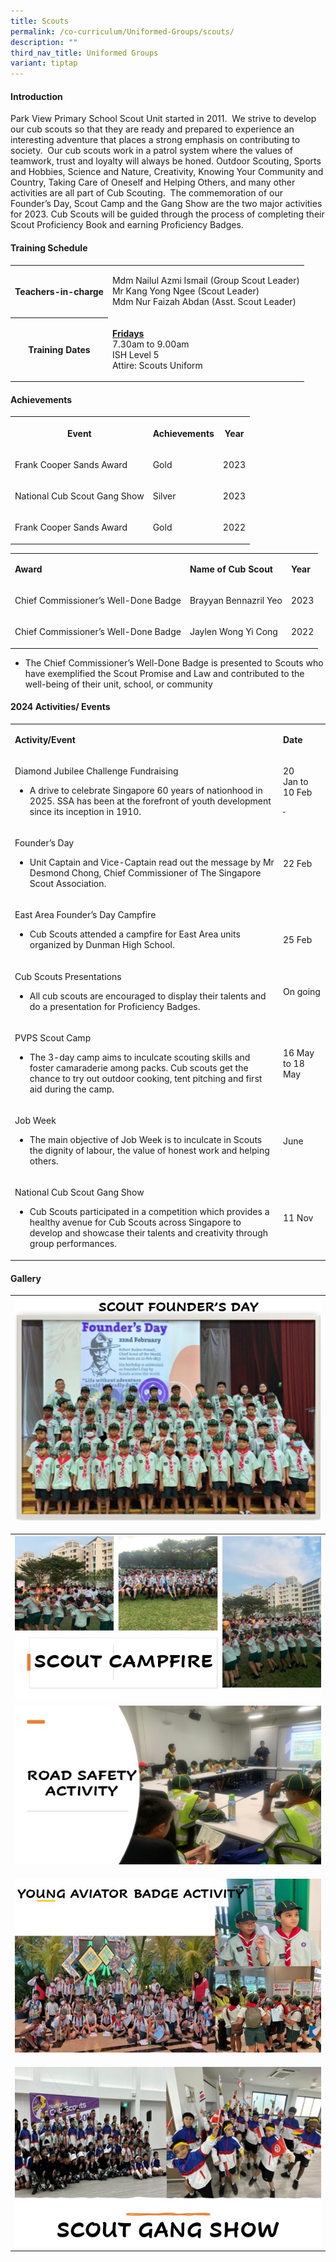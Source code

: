 ```yaml
---
title: Scouts
permalink: /co-curriculum/Uniformed-Groups/scouts/
description: ""
third_nav_title: Uniformed Groups
variant: tiptap
---
```

<h4>Introduction</h4>
<p>Park View Primary School Scout Unit started in 2011.&nbsp; We strive to
develop our cub scouts so that they are ready and prepared to experience
an interesting adventure that places a strong emphasis on contributing
to society.&nbsp; Our cub scouts work in a patrol system where the values
of teamwork, trust and loyalty will always be honed. Outdoor Scouting,
Sports and Hobbies, Science and Nature, Creativity, Knowing Your Community
and Country, Taking Care of Oneself and Helping Others, and many other
activities are all part of Cub Scouting.&nbsp; The commemoration of our
Founder’s Day, Scout Camp and the Gang Show are the two major activities
for 2023. Cub Scouts will be guided through the process of completing their
Scout Proficiency Book and earning Proficiency Badges.</p>
<h4>Training Schedule</h4>
<table>
<tbody>
<tr>
<th rowspan="1" colspan="1">
<p>Teachers-in-charge</p>
</th>
<td rowspan="1" colspan="1">
<p>Mdm Nailul Azmi Ismail (Group Scout Leader)
<br>Mr Kang Yong Ngee (Scout Leader)
<br>Mdm Nur Faizah Abdan (Asst. Scout Leader)</p>
</td>
</tr>
<tr>
<th rowspan="1" colspan="1">
<p>Training Dates</p>
</th>
<td rowspan="1" colspan="1">
<p><strong><u>Fridays</u></strong> 
<br>7.30am to 9.00am
<br>ISH Level 5
<br>Attire: Scouts Uniform</p>
</td>
</tr>
</tbody>
</table>
<h4>Achievements</h4>
<table>
<tbody>
<tr>
<th rowspan="1" colspan="1">
<p><strong>Event</strong>
</p>
</th>
<th rowspan="1" colspan="1">
<p><strong>Achievements</strong>
</p>
</th>
<th rowspan="1" colspan="1">
<p><strong>Year</strong>
</p>
</th>
</tr>
<tr>
<td rowspan="1" colspan="1">
<p>Frank Cooper Sands Award</p>
</td>
<td rowspan="1" colspan="1">
<p>Gold</p>
</td>
<td rowspan="1" colspan="1">
<p>2023</p>
</td>
</tr>
<tr>
<td rowspan="1" colspan="1">
<p>National Cub Scout Gang Show</p>
</td>
<td rowspan="1" colspan="1">
<p>Silver</p>
</td>
<td rowspan="1" colspan="1">
<p>2023</p>
</td>
</tr>
<tr>
<td rowspan="1" colspan="1">
<p>Frank Cooper Sands Award</p>
</td>
<td rowspan="1" colspan="1">
<p>Gold</p>
</td>
<td rowspan="1" colspan="1">
<p>2022</p>
</td>
</tr>
</tbody>
</table>
<p></p>
<table>
<tbody>
<tr>
<td rowspan="1" colspan="1">
<p><strong>Award</strong>
</p>
</td>
<td rowspan="1" colspan="1">
<p><strong>Name of Cub Scout</strong>
</p>
</td>
<td rowspan="1" colspan="1">
<p><strong>Year</strong>
</p>
</td>
</tr>
<tr>
<td rowspan="1" colspan="1">
<p>Chief Commissioner’s Well-Done Badge</p>
</td>
<td rowspan="1" colspan="1">
<p>Brayyan Bennazril Yeo</p>
</td>
<td rowspan="1" colspan="1">
<p>2023</p>
</td>
</tr>
<tr>
<td rowspan="1" colspan="1">
<p>Chief Commissioner’s Well-Done Badge</p>
</td>
<td rowspan="1" colspan="1">
<p>Jaylen Wong Yi Cong</p>
</td>
<td rowspan="1" colspan="1">
<p>2022</p>
</td>
</tr>
</tbody>
</table>
<ul data-tight="true" class="tight">
<li>
<p>The&nbsp;Chief Commissioner’s Well-Done Badge is presented to Scouts who
have exemplified the Scout Promise and Law and contributed to the well-being
of their unit, school, or community</p>
</li>
</ul>
<h4>2024 Activities/ Events</h4>
<p></p>
<table>
<tbody>
<tr>
<td rowspan="1" colspan="1">
<p><strong>Activity/Event</strong>
</p>
</td>
<td rowspan="1" colspan="1">
<p><strong>Date</strong>
</p>
</td>
</tr>
<tr>
<td rowspan="1" colspan="1">
<p>Diamond Jubilee Challenge Fundraising</p>
<ul data-tight="true" class="tight">
<li>
<p>A drive to celebrate Singapore 60 years of nationhood in 2025. SSA has
been at the forefront of youth development since its inception in 1910.</p>
</li>
</ul>
</td>
<td rowspan="1" colspan="1">
<p>20 Jan&nbsp;to 10 Feb</p>
<p><s>&nbsp;</s>
</p>
</td>
</tr>
<tr>
<td rowspan="1" colspan="1">
<p>Founder’s Day</p>
<ul data-tight="true" class="tight">
<li>
<p>Unit Captain and Vice-Captain read out the message by Mr Desmond Chong,
Chief Commissioner of The Singapore Scout Association.</p>
</li>
</ul>
</td>
<td rowspan="1" colspan="1">
<p>22 Feb</p>
</td>
</tr>
<tr>
<td rowspan="1" colspan="1">
<p>East Area Founder’s Day Campfire</p>
<ul data-tight="true" class="tight">
<li>
<p>Cub Scouts attended a campfire for East Area units organized by Dunman
High School.</p>
</li>
</ul>
</td>
<td rowspan="1" colspan="1">
<p>&nbsp;</p>
<p>25 Feb</p>
</td>
</tr>
<tr>
<td rowspan="1" colspan="1">
<p>Cub Scouts Presentations</p>
<ul data-tight="true" class="tight">
<li>
<p>All cub scouts are encouraged to display their talents and do a presentation
for Proficiency Badges.</p>
</li>
</ul>
</td>
<td rowspan="1" colspan="1">
<p>On going</p>
</td>
</tr>
<tr>
<td rowspan="1" colspan="1">
<p>PVPS Scout Camp</p>
<ul data-tight="true" class="tight">
<li>
<p>The 3-day camp aims to inculcate scouting skills and foster camaraderie
among packs. Cub scouts get the chance to try out outdoor cooking, tent
pitching and first aid during the camp.</p>
</li>
</ul>
</td>
<td rowspan="1" colspan="1">
<p>16 May to 18 May</p>
</td>
</tr>
<tr>
<td rowspan="1" colspan="1">
<p>Job Week</p>
<ul data-tight="true" class="tight">
<li>
<p>The main objective of Job Week is to inculcate in Scouts the dignity of
labour, the value of honest work and helping others.</p>
</li>
</ul>
</td>
<td rowspan="1" colspan="1">
<p>June</p>
</td>
</tr>
<tr>
<td rowspan="1" colspan="1">
<p>National Cub Scout Gang Show</p>
<ul data-tight="true" class="tight">
<li>
<p>Cub Scouts participated in a competition which provides a healthy avenue
for Cub Scouts across Singapore to develop and showcase their talents and
creativity through group performances.</p>
</li>
</ul>
</td>
<td rowspan="1" colspan="1">
<p>11 Nov</p>
</td>
</tr>
</tbody>
</table>
<h4>Gallery</h4>
<table>
<tbody>
<tr>
<td rowspan="1" colspan="1">
<div class="isomer-image-wrapper">
<img style="width: 100%" height="auto" width="100%" alt="" src="/images/CCA/Scouts/Picture3.jpg">
</div>
<p></p>
</td>
</tr>
<tr>
<th rowspan="1" colspan="1">
<div class="isomer-image-wrapper">
<img style="width: 100%" height="auto" width="100%" alt="" src="/images/CCA/Scouts/Picture4.jpg">
</div>
</th>
</tr>
<tr>
<td rowspan="1" colspan="1">
<div class="isomer-image-wrapper">
<img style="width: 100%" height="auto" width="100%" alt="" src="/images/CCA/Scouts/Picture5.jpg">
</div>
</td>
</tr>
<tr>
<td rowspan="1" colspan="1">
<p></p>
<div class="isomer-image-wrapper">
<img style="width: 100%" height="auto" width="100%" alt="" src="/images/CCA/Scouts/Picture8.jpg">
</div>
</td>
</tr>
<tr>
<td rowspan="1" colspan="1">
<p></p>
<div class="isomer-image-wrapper">
<img style="width: 100%" height="auto" width="100%" alt="" src="/images/scouts_2.jpg">
</div>
</td>
</tr>
</tbody>
</table>
<p></p>
